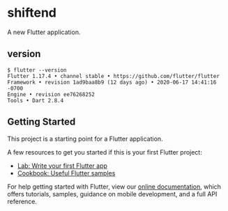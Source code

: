 # shiftend

A new Flutter application.

## version

```
$ flutter --version
Flutter 1.17.4 • channel stable • https://github.com/flutter/flutter
Framework • revision 1ad9baa8b9 (12 days ago) • 2020-06-17 14:41:16 -0700
Engine • revision ee76268252
Tools • Dart 2.8.4
```

## Getting Started

This project is a starting point for a Flutter application.

A few resources to get you started if this is your first Flutter project:

- [Lab: Write your first Flutter app](https://flutter.dev/docs/get-started/codelab)
- [Cookbook: Useful Flutter samples](https://flutter.dev/docs/cookbook)

For help getting started with Flutter, view our
[online documentation](https://flutter.dev/docs), which offers tutorials,
samples, guidance on mobile development, and a full API reference.

